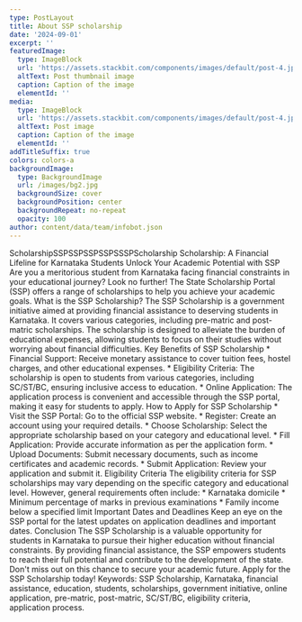 ```yaml
---
type: PostLayout
title: About SSP scholarship
date: '2024-09-01'
excerpt: ''
featuredImage:
  type: ImageBlock
  url: 'https://assets.stackbit.com/components/images/default/post-4.jpeg'
  altText: Post thumbnail image
  caption: Caption of the image
  elementId: ''
media:
  type: ImageBlock
  url: 'https://assets.stackbit.com/components/images/default/post-4.jpeg'
  altText: Post image
  caption: Caption of the image
  elementId: ''
addTitleSuffix: true
colors: colors-a
backgroundImage:
  type: BackgroundImage
  url: /images/bg2.jpg
  backgroundSize: cover
  backgroundPosition: center
  backgroundRepeat: no-repeat
  opacity: 100
author: content/data/team/infobot.json
---
```

ScholarshipSSPSSPSSPSSPSSSPScholarship Scholarship: A Financial Lifeline for Karnataka Students
Unlock Your Academic Potential with SSP
Are you a meritorious student from Karnataka facing financial constraints in your educational journey? Look no further! The State Scholarship Portal (SSP) offers a range of scholarships to help you achieve your academic goals.
What is the SSP Scholarship?
The SSP Scholarship is a government initiative aimed at providing financial assistance to deserving students in Karnataka. It covers various categories, including pre-matric and post-matric scholarships. The scholarship is designed to alleviate the burden of educational expenses, allowing students to focus on their studies without worrying about financial difficulties.
Key Benefits of SSP Scholarship
\* Financial Support: Receive monetary assistance to cover tuition fees, hostel charges, and other educational expenses.
\* Eligibility Criteria: The scholarship is open to students from various categories, including SC/ST/BC, ensuring inclusive access to education.
\* Online Application: The application process is convenient and accessible through the SSP portal, making it easy for students to apply.
How to Apply for SSP Scholarship
\* Visit the SSP Portal: Go to the official SSP website.
\* Register: Create an account using your required details.
\* Choose Scholarship: Select the appropriate scholarship based on your category and educational level.
\* Fill Application: Provide accurate information as per the application form.
\* Upload Documents: Submit necessary documents, such as income certificates and academic records.
\* Submit Application: Review your application and submit it.
Eligibility Criteria
The eligibility criteria for SSP scholarships may vary depending on the specific category and educational level. However, general requirements often include:
\* Karnataka domicile
\* Minimum percentage of marks in previous examinations
\* Family income below a specified limit
Important Dates and Deadlines
Keep an eye on the SSP portal for the latest updates on application deadlines and important dates.
Conclusion
The SSP Scholarship is a valuable opportunity for students in Karnataka to pursue their higher education without financial constraints. By providing financial assistance, the SSP empowers students to reach their full potential and contribute to the development of the state. Don't miss out on this chance to secure your academic future. Apply for the SSP Scholarship today!
Keywords: SSP Scholarship, Karnataka, financial assistance, education, students, scholarships, government initiative, online application, pre-matric, post-matric, SC/ST/BC, eligibility criteria, application process.

